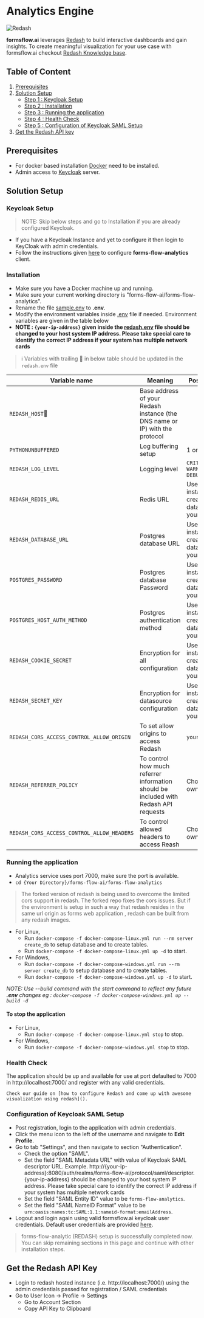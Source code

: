 # Analytics Engine

![Redash](https://img.shields.io/badge/Redash-v9(master)-blue)

**formsflow.ai** leverages [Redash](https://github.com/getredash/redash) to build interactive
dashboards and gain insights. To create meaningful visualization for
your use case with formsflow.ai checkout [Redash Knowledge base](https://redash.io/help/).

## Table of Content
1. [Prerequisites](#prerequisites)
2. [Solution Setup](#solution-setup)
   * [Step 1 : Keycloak Setup](#keycloak-setup)
   * [Step 2 : Installation](#installation)
   * [Step 3 : Running the application](#running-the-application)
   * [Step 4 : Health Check](#health-check)
   * [Step 5 : Configuration of Keycloak SAML Setup](#configuration-of-keycloak-saml-setup)
3. [Get the Redash API key](#get-the-redash-api-key)

## Prerequisites

* For docker based installation [Docker](https://docker.com) need to be installed.
* Admin access to [Keycloak](../forms-flow-idm/keycloak) server.

## Solution Setup

### Keycloak Setup

> NOTE: Skip below steps and go to Installation if you are already configured Keycloak.

* If you have a Keycloak Instance and yet to configure it then login to KeyCloak with admin credentials.
* Follow the instructions given [here](../forms-flow-idm/keycloak/README.md#create-keycloak-setup-for-formsflow-analytics) to configure **forms-flow-analytics** client.

### Installation

   * Make sure you have a Docker machine up and running.
   * Make sure your current working directory is "forms-flow-ai/forms-flow-analytics".
   * Rename the file [sample.env](./sample.env) to **.env**.
   * Modify the environment variables inside [.env](./sample.env) file if needed. Environment variables are given in the table below
   * **NOTE : `{your-ip-address}` given inside the [redash.env](./redash.env) file should be changed to your host system IP address. Please take special care to identify the correct IP address if your system has multiple network cards**

> :information_source: Variables with trailing :triangular_flag_on_post: in below table should be updated in the `redash.env` file

Variable name | Meaning | Possible values | Default value |
--- | --- | --- | ---
`REDASH_HOST`:triangular_flag_on_post:| Base address of your Redash instance (the DNS name or IP) with the protocol | | http://{your-ip-address}:7000/redash
`PYTHONUNBUFFERED`|Log buffering setup|1 or 0 | 1
`REDASH_LOG_LEVEL`|Logging level|`CRITICAL, ERROR, WARNING, INFO, DEBUG, NOTSET` | ERROR
`REDASH_REDIS_URL`|Redis URL|Used on installation to create the database.Choose your own.|`redis://redis:6379/0`
`REDASH_DATABASE_URL`|Postgres database URL|Used on installation to create the database.Choose your own.|`postgresql://postgres@postgres/postgres`
`POSTGRES_PASSWORD`|Postgres database Password|Used on installation to create the database.Choose your own.|`postgres`
`POSTGRES_HOST_AUTH_METHOD`|Postgres authentication method|Used on installation to create the database.Choose your own.|`trust`
`REDASH_COOKIE_SECRET`|Encryption for all configuration|Used on installation to create the database.Choose your own.|`redash-selfhosted`
`REDASH_SECRET_KEY`|Encryption for datasource configuration|Used on installation to create the database.Choose your own.|`redash-selfhosted`
`REDASH_CORS_ACCESS_CONTROL_ALLOW_ORIGIN`| To set allow origins to access Redash | `your-domain.com` | `*`
`REDASH_REFERRER_POLICY`| To control how much referrer information should be included with Redash API requests | Choose your own. | `no-referrer-when-downgrade`
`REDASH_CORS_ACCESS_CONTROL_ALLOW_HEADERS` | To control allowed headers to access Reash | Choose on your own | `Content-Type, Authorization`
  
### Running the application

* Analytics service uses port 7000, make sure the port is available.
* `cd {Your Directory}/forms-flow-ai/forms-flow-analytics`

> The forked version of redash is being used to overcome the limited cors support in redash. The forked repo fixes the cors issues. But if the environment is setup in such a way that redash resides in the same url origin as forms web application , redash can be built from any redash images.


* For Linux,
  * Run `docker-compose -f docker-compose-linux.yml run --rm server create_db` to setup database and to create tables.
  * Run `docker-compose -f docker-compose-linux.yml up -d` to start.
* For Windows,
  * Run `docker-compose -f docker-compose-windows.yml run --rm server create_db` to setup database and to create tables.
  * Run `docker-compose -f docker-compose-windows.yml up -d` to start.

*NOTE: Use --build command with the start command to reflect any future **.env** changes eg : `docker-compose -f docker-compose-windows.yml up --build -d`*

#### To stop the application
* For Linux,
  * Run `docker-compose -f docker-compose-linux.yml stop` to stop.
* For Windows,
  * Run `docker-compose -f docker-compose-windows.yml stop` to stop.

### Health Check

   The application should be up and available for use at port defaulted to 7000 in  http://localhost:7000/
    and register with any valid credentials.
    
    Check our guide on [how to configure Redash and come up with awesome visualization using redash]().
    
### Configuration of Keycloak SAML Setup
    
   * Post registration, login to the application with admin credentials.
   * Click the menu icon to the left of the username and navigate to **Edit Profile**.
   * Go to tab "Settings", and then navigate to section "Authentication".
        * Check the option "SAML".
        * Set the field "SAML Metadata URL" with value of Keycloak SAML descriptor URL. Example. http://{your-ip-address}:8080/auth/realms/forms-flow-ai/protocol/saml/descriptor. {your-ip-address} should be changed to your host system IP address. Please take special care to identify the correct IP address if your system has multiple network cards
        * Set the field "SAML Entity ID" value to be `forms-flow-analytics`.
        * Set the field "SAML NameID Format" value to be `urn:oasis:names:tc:SAML:1.1:nameid-format:emailAddress`.
   * Logout and login again using valid formsflow.ai keycloak user credentials. Default user credentials are provided [here](../forms-flow-idm/keycloak/README.md#formsflow-ai-user-credentials).
 
> forms-flow-analytic (REDASH) setup is successfully completed now. You can skip remaining sections in this page and continue with other installation steps.
 
## Get the Redash API Key
 
 * Login to redash hosted instance  (i.e. http://localhost:7000/) using the admin credentials passed for registration / SAML credentials
 * Go to User Icon -> Profile -> Settings
      * Go to Account Section
      * Copy API Key to Clipboard
 
